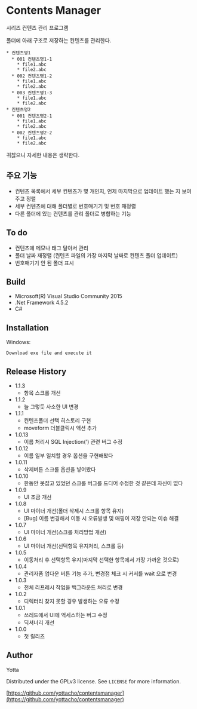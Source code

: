 ﻿# Contents Manager

시리즈 컨텐츠 관리 프로그램

폴더에 아래 구조로 저장하는 컨텐츠를 관리한다.

```
* 컨텐츠명1
  * 001 컨텐츠명1-1
    * file1.abc
    * file2.abc
  * 002 컨텐츠명1-2
    * file1.abc
    * file2.abc
  * 003 컨텐츠명1-3
    * file1.abc
    * file2.abc
* 컨텐츠명2
  * 001 컨텐츠명2-1
    * file1.abc
    * file2.abc
  * 002 컨텐츠명2-2
    * file1.abc
    * file2.abc
```

귀찮으니 자세한 내용은 생략한다.

## 주요 기능

* 컨텐츠 목록에서 세부 컨텐츠가 몇 개인지, 언제 마지막으로 업데이트 했는 지 보여주고 정렬
* 세부 컨텐츠에 대해 폴더별로 번호매기기 및 번호 재정렬
* 다른 폴더에 있는 컨텐츠를 관리 폴더로 병합하는 기능

## To do

* 컨텐츠에 메모나 태그 달아서 관리
* 폴더 날짜 재정렬 (컨텐츠 파일의 가장 마지막 날짜로 컨텐츠 폴더 업데이트)
* 번호매기기 안 된 폴더 표시

## Build

* Microsoft(R) Visual Studio Community 2015
* .Net Framework 4.5.2
* C#

## Installation

Windows:

```
Download exe file and execute it
```

## Release History

* 1.1.3
    * 항목 스크롤 개선
* 1.1.2
    * 늘 그렇듯 사소한 UI 변경
* 1.1.1
    * 컨텐츠폴더 선택 히스토리 구현
    * moveform 더블클릭시 액션 추가
* 1.0.13
    * 이름 처리시 SQL Injection(') 관련 버그 수정
* 1.0.12
    * 이름 일부 일치할 경우 옵션을 구현해봤다
* 1.0.11
    * 삭제버튼 스크롤 옵션을 넣어봤다
* 1.0.10
    * 한동안 못잡고 있었던 스크롤 버그를 드디어 수정한 것 같은데 자신이 없다
* 1.0.9
    * UI 조금 개선
* 1.0.8
    * UI 마이너 개선(폴더 삭제시 스크롤 항목 유지)
    * [Bug] 이름 변경해서 이동 시 오류발생 및 매핑이 저장 안되는 이슈 해결
* 1.0.7
    * UI 마이너 개선(스크롤 처리방법 개선)
* 1.0.6
    * UI 마이너 개선(선택항목 유지처리, 스크롤 등)
* 1.0.5
    * 이동처리 후 선택항목 유지(마지막 선택한 항목에서 가장 가까운 것으로)
* 1.0.4
    * 관리자폼 업다운 버튼 기능 추가, 변경점 체크 시 커서를 wait 으로 변경
* 1.0.3
    * 전체 리프레시 작업을 백그라운드 처리로 변경
* 1.0.2
    * 디렉터리 찾지 못할 경우 발생하는 오류 수정
* 1.0.1
    * 쓰레드에서 UI에 억세스하는 버그 수정
    * 딕셔너리 개선
* 1.0.0
    * 첫 릴리즈

## Author

Yotta

Distributed under the GPLv3 license. See ``LICENSE`` for more information.

[https://github.com/yottacho/contentsmanager](https://github.com/yottacho/contentsmanager)


